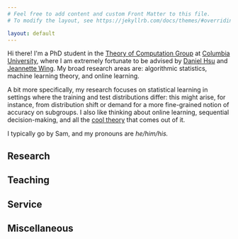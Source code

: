 ```yaml
---
# Feel free to add content and custom Front Matter to this file.
# To modify the layout, see https://jekyllrb.com/docs/themes/#overriding-theme-defaults

layout: default
---
```

Hi there! I'm a PhD student in the [Theory of Computation Group](https://theory.cs.columbia.edu/) at [Columbia University](https://www.columbia.edu/), where I am extremely fortunate to be advised by [Daniel Hsu](https://www.cs.columbia.edu/~djhsu/) and [Jeannette Wing](https://www.cs.columbia.edu/~wing/). My broad research areas are: algorithmic statistics, machine learning theory, and online learning.

A bit more specifically, my research focuses on statistical learning in settings where the training and test distributions differ: this might arise, for instance, from distribution shift or demand for a more fine-grained notion of accuracy on subgroups. I also like thinking about online learning, sequential decision-making, and all the [cool theory](https://cesa-bianchi.di.unimi.it/predbook/) that comes out of it.

I typically go by Sam, and my pronouns are *he/him/his.*

## Research

## Teaching

## Service

## Miscellaneous
